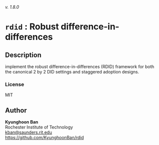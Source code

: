 _v. 1.8.0_  

`rdid` : Robust difference-in-differences
=========================================

Description
-----------

implement the robust difference-in-differences (RDID) framework for both the canonical 2 by 2 DID settings and staggered adoption designs.

### License
MIT

Author
------

**Kyunghoon Ban**  
Rochester Institute of Technology  
kban@saunders.rit.edu  
<https://github.com/KyunghoonBan/rdid>  
